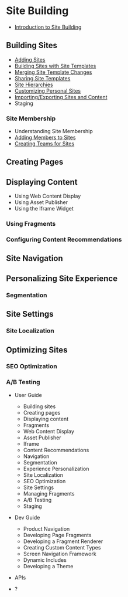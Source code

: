 # Site Building

<!-- Please update the Introduction to give an initial mention about Site Membership and link to Site Membership articles -->

* [Introduction to Site Building](./01-introduction-to-site-building.md)

## Building Sites

* [Adding Sites](./building-sites/adding-sites.md)
* [Building Sites with Site Templates](./building-sites/building-sites-with-site-templates.md)
* [Merging Site Template Changes](./building-sites/merging-site-template-changes.md)
* [Sharing Site Templates](./building-sites/sharing-site-templates.md)
* [Site Hierarchies](./building-sites/site-hierarchies.md)
* [Customizing Personal Sites](./building-sites/customizing-personal-sites.md)
* [Importing/Exporting Sites and Content](./building-sites/importing-exporting-pages-and-content.md)
* Staging

### Site Membership

* Understanding Site Membership
* [Adding Members to Sites](./building-sites/adding-members-to-sites.md)
* [Creating Teams for Sites](./building-sites/06-creating-teams-for-sites.md)

## Creating Pages

## Displaying Content

* Using Web Content Display
* Using Asset Publisher
* Using the Iframe Widget

### Using Fragments

### Configuring Content Recommendations

## Site Navigation

## Personalizing Site Experience

### Segmentation

## Site Settings

### Site Localization

## Optimizing Sites

### SEO Optimization

### A/B Testing

* User Guide
  * Building sites
  * Creating pages
  * Displaying content
  * Fragments
  * Web Content Display
  * Asset Publisher
  * Iframe
  * Content Recommendations
  * Navigation
  * Segmentation
  * Experience Personalization
  * Site Localization
  * SEO Optimization
  * Site Settings
  * Managing Fragments
  * A/B Testing
  * Staging

* Dev Guide
  * Product Navigation
  * Developing Page Fragments
  * Developing a Fragment Renderer
  * Creating Custom Content Types
  * Screen Navigation Framework
  * Dynamic Includes
  * Developing a Theme

* APIs
* ?
